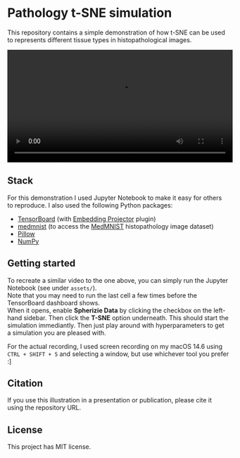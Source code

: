 # Pathology t-SNE simulation

This repository contains a simple demonstration of how t-SNE can be used to 
represents different tissue types in histopathological images.

<video controls src="assets/t-sne-simulation-pathology.mp4" title="t-SNE" width=512></video>

## Stack

For this demonstration I used Jupyter Notebook to make it easy for others to reproduce.
I also used the following Python packages:
* [TensorBoard](https://pypi.org/project/tensorboard/) (with [Embedding Projector](https://www.tensorflow.org/tensorboard/tensorboard_projector_plugin) plugin)
* [medmnist](https://pypi.org/project/medmnist/) (to access the [MedMNIST](https://medmnist.com) histopathology image dataset)
* [Pillow](https://pypi.org/project/pillow/)
* [NumPy](https://pypi.org/project/numpy/)

## Getting started

To recreate a similar video to the one above, you can simply run the Jupyter Notebook (see under `assets/`).  
Note that you may need to run the last cell a few times before the TensorBoard dashboard shows.  
When it opens, enable **Spherizie Data** by clicking the checkbox on the left-hand sidebar.
Then click the **T-SNE** option underneath. This should start the simulation immediantly.
Then just play around with hyperparameters to get a simulation you are pleased with.

For the actual recording, I used screen recording on my macOS 14.6 using `CTRL + SHIFT + 5`
and selecting a window, but use whichever tool you prefer :]

## Citation

If you use this illustration in a presentation or publication, please cite it using the repository URL.

## License

This project has MIT license.
